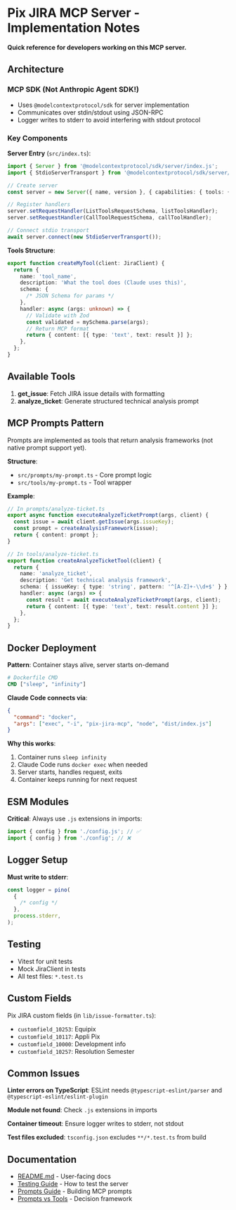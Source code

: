 # Pix JIRA MCP Server - Implementation Notes

**Quick reference for developers working on this MCP server.**

## Architecture

### MCP SDK (Not Anthropic Agent SDK!)

- Uses `@modelcontextprotocol/sdk` for server implementation
- Communicates over stdin/stdout using JSON-RPC
- Logger writes to stderr to avoid interfering with stdout protocol

### Key Components

**Server Entry** (`src/index.ts`):

```typescript
import { Server } from '@modelcontextprotocol/sdk/server/index.js';
import { StdioServerTransport } from '@modelcontextprotocol/sdk/server/stdio.js';

// Create server
const server = new Server({ name, version }, { capabilities: { tools: {} } });

// Register handlers
server.setRequestHandler(ListToolsRequestSchema, listToolsHandler);
server.setRequestHandler(CallToolRequestSchema, callToolHandler);

// Connect stdio transport
await server.connect(new StdioServerTransport());
```

**Tools Structure**:

```typescript
export function createMyTool(client: JiraClient) {
  return {
    name: 'tool_name',
    description: 'What the tool does (Claude uses this)',
    schema: {
      /* JSON Schema for params */
    },
    handler: async (args: unknown) => {
      // Validate with Zod
      const validated = mySchema.parse(args);
      // Return MCP format
      return { content: [{ type: 'text', text: result }] };
    },
  };
}
```

## Available Tools

1. **get_issue**: Fetch JIRA issue details with formatting
2. **analyze_ticket**: Generate structured technical analysis prompt

## MCP Prompts Pattern

Prompts are implemented as tools that return analysis frameworks (not native prompt support yet).

**Structure**:

- `src/prompts/my-prompt.ts` - Core prompt logic
- `src/tools/my-prompt.ts` - Tool wrapper

**Example**:

```typescript
// In prompts/analyze-ticket.ts
export async function executeAnalyzeTicketPrompt(args, client) {
  const issue = await client.getIssue(args.issueKey);
  const prompt = createAnalysisFramework(issue);
  return { content: prompt };
}

// In tools/analyze-ticket.ts
export function createAnalyzeTicketTool(client) {
  return {
    name: 'analyze_ticket',
    description: 'Get technical analysis framework',
    schema: { issueKey: { type: 'string', pattern: '^[A-Z]+-\\d+$' } },
    handler: async (args) => {
      const result = await executeAnalyzeTicketPrompt(args, client);
      return { content: [{ type: 'text', text: result.content }] };
    },
  };
}
```

## Docker Deployment

**Pattern**: Container stays alive, server starts on-demand

```dockerfile
# Dockerfile CMD
CMD ["sleep", "infinity"]
```

**Claude Code connects via**:

```json
{
  "command": "docker",
  "args": ["exec", "-i", "pix-jira-mcp", "node", "dist/index.js"]
}
```

**Why this works**:

1. Container runs `sleep infinity`
2. Claude Code runs `docker exec` when needed
3. Server starts, handles request, exits
4. Container keeps running for next request

## ESM Modules

**Critical**: Always use `.js` extensions in imports:

```typescript
import { config } from './config.js'; // ✅
import { config } from './config'; // ❌
```

## Logger Setup

**Must write to stderr**:

```typescript
const logger = pino(
  {
    /* config */
  },
  process.stderr,
);
```

## Testing

- Vitest for unit tests
- Mock JiraClient in tests
- All test files: `*.test.ts`

## Custom Fields

Pix JIRA custom fields (in `lib/issue-formatter.ts`):

- `customfield_10253`: Equipix
- `customfield_10117`: Appli Pix
- `customfield_10000`: Development info
- `customfield_10257`: Resolution Semester

## Common Issues

**Linter errors on TypeScript**: ESLint needs `@typescript-eslint/parser` and `@typescript-eslint/eslint-plugin`

**Module not found**: Check `.js` extensions in imports

**Container timeout**: Ensure logger writes to stderr, not stdout

**Test files excluded**: `tsconfig.json` excludes `**/*.test.ts` from build

## Documentation

- [README.md](../README.md) - User-facing docs
- [Testing Guide](./testing-guide.md) - How to test the server
- [Prompts Guide](./prompts-guide.md) - Building MCP prompts
- [Prompts vs Tools](./prompts-vs-tools.md) - Decision framework
